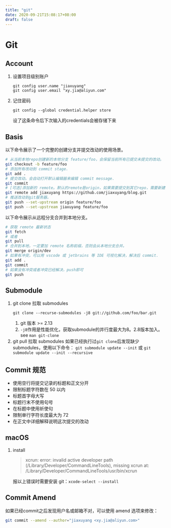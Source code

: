 ```yaml
---
title: "git"
date: 2020-09-21T15:08:17+08:00
draft: false
---
```


# Git
## Account
1. 设置项目级别账户
   ```
   git config user.name "jiaxuyang"
   git config user.email "xy.jia@aliyun.com"
   ```
2. 记住密码
   ```
   git config --global credential.helper store
   ```
   设了这条命令后下次输入的credentials会被存储下来
## Basis
以下命令展示了一个完整的创建分支并提交改动的使用场景。
```bash
# 从当前本地repo创建新的本地分支 feature/foo，会保留当前所有已提交未提交的改动。
git checkout -b feature/foo
# 添加所有改动到 commit stage.
git add .
# 提交改动。会自动打开默认编辑器来编辑 commit message.
git commit
# [可选]添加新的 remote。默认的remote是origin，如果需要提交到其它repo，需要新建remote.
git remote add jiaxuyang https://github.com/jiaxuyang/blog.git
# 推送改动到git服务器。
git push --set-upstream origin feature/foo
git push --set-upstream jiaxuyang feature/foo
```
以下命令展示从远程分支合并到本地分支。
```bash
# 获取 remote 最新状态
git fetch
# 或者
git pull
# 合并到本地，一定要加 remote 名称前缀，否则会从本地分支合并。
git merge origin/dev
# 如果有冲突，可以用 vscode 或 jetbrains 等 IDE 可视化解决，解决后 commit.
git add .
git commit
# 如果没有冲突或者冲突已经解决，push即可
git push
```
## Submodule
1. git clone 拉取 submodules
   ```
   git clone --recurse-submodules -j8 git://github.com/foo/bar.git
   ```
   1. git 版本 >= 2.13
   2. `-j8`作用是性能优化，获取submodule的并行度最大为8。2.8版本加入。see `man git-clone`
2. git pull 拉取 submodules
   如果已经执行过`git clone`后发现缺少submodules，使用以下命令：
   `git submodule update --init` 或 `git submodule update --init --recursive`
## Commit 规范
  - 使用空行将提交记录的标题和正文分开
  - 限制标题字符数在 50 以内
  - 标题首字母大写
  - 标题行末不使用句号
  - 在标题中使用祈使句
  - 限制单行字符长度最大为 72
  - 在正文中详细解释说明这次提交的改动
## macOS
1. install
   > xcrun: error: invalid active developer path (/Library/Developer/CommandLineTools), missing xcrun at: /Library/Developer/CommandLineTools/usr/bin/xcrun
   
   报以上错误时需要安装 git：`xcode-select --install`
## Commit Amend
如果已经commit之后发现用户名或邮箱不对，可以使用 amend 选项来修改：
```bash
git commit --amend --author="jiaxuyang <xy.jia@aliyun.com>"
```
